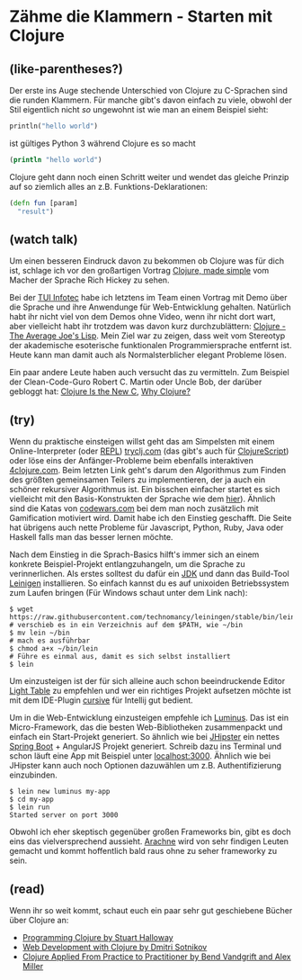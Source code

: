 # Zähme die Klammern - Starten mit Clojure

## (like-parentheses?)

Der erste ins Auge stechende Unterschied von Clojure zu C-Sprachen sind die runden Klammern. Für manche gibt's davon einfach zu viele, obwohl der Stil eigentlich nicht *so* ungewohnt ist wie man an einem Beispiel sieht:

```python
println("hello world")
```

ist gültiges Python 3 während Clojure es so macht

```clojure
(println "hello world")
```

Clojure geht dann noch einen Schritt weiter und wendet das gleiche Prinzip auf so ziemlich alles an z.B. Funktions-Deklarationen:

```clojure
(defn fun [param]
  "result")
```

## (watch talk)

Um einen besseren Eindruck davon zu bekommen ob Clojure was für dich ist, schlage ich vor den großartigen Vortrag [Clojure, made simple](https://www.youtube.com/watch?v=VSdnJDO-xdg) vom Macher der Sprache Rich Hickey zu sehen.

Bei der [TUI Infotec](http://www.tui-infotec.com/) habe ich letztens im Team einen Vortrag mit Demo über die Sprache und ihre Anwendunge für Web-Entwicklung gehalten. Natürlich habt ihr nicht viel von dem Demos ohne Video, wenn ihr nicht dort wart, aber vielleicht habt ihr trotzdem was davon kurz durchzublättern: [Clojure - The Average Joe's Lisp](https://kossmoboleat.github.io/clojure_intro). Mein Ziel war zu zeigen, dass weit vom Stereotyp der akademische esoterische funktionalen Programmiersprache entfernt ist. Heute kann man damit auch als Normalsterblicher elegant Probleme lösen.

Ein paar andere Leute haben auch versucht das zu vermitteln. Zum Beispiel der Clean-Code-Guro Robert C. Martin oder Uncle Bob, der darüber gebloggt hat: [Clojure Is the New C](https://www.infoq.com/presentations/clojure-c), [Why Clojure?](http://thecleancoder.blogspot.de/2010/08/why-clojure.html)

## (try)

Wenn du praktische einsteigen willst geht das am Simpelsten mit einem Online-Interpreter (oder [REPL](https://en.wikipedia.org/wiki/Read%E2%80%93eval%E2%80%93print_loop)) [tryclj.com](http://www.tryclj.com/) (das gibt's auch für [ClojureScript](http://himera.herokuapp.com/index.html)) oder löse eins der Anfänger-Probleme beim ebenfalls interaktiven [4clojure.com](http://www.4clojure.com/problem/66). Beim letzten Link geht's darum den Algorithmus zum Finden des größten gemeinsamen Teilers zu implementieren, der ja auch ein schöner rekursiver Algorithmus ist. Ein bisschen einfacher startet es sich vielleicht mit den Basis-Konstrukten der Sprache wie dem [hier](http://www.4clojure.com/problem/14)). Ähnlich sind die Katas von [codewars.com](https://www.codewars.com) bei dem man noch zusätzlich mit Gamification motiviert wird. Damit habe ich den Einstieg geschafft. Die Seite hat übrigens auch nette Probleme für Javascript, Python, Ruby, Java oder Haskell falls man das besser lernen möchte.

Nach dem Einstieg in die Sprach-Basics hilft's immer sich an einem konkrete Beispiel-Projekt entlangzuhangeln, um die Sprache zu verinnerlichen. Als erstes solltest du dafür ein [JDK](http://www.oracle.com/technetwork/java/javase/downloads/index.html) und dann das Build-Tool [Leinigen](http://leiningen.org/) installieren. So einfach kannst du es auf unixoiden Betriebssystem zum Laufen bringen (Für Windows schaut unter dem Link nach):

```shell
$ wget https://raw.githubusercontent.com/technomancy/leiningen/stable/bin/lein
# verschieb es in ein Verzeichnis auf dem $PATH, wie ~/bin
$ mv lein ~/bin
# mach es ausführbar
$ chmod a+x ~/bin/lein
# Führe es einmal aus, damit es sich selbst installiert
$ lein
```

Um einzusteigen ist der für sich alleine auch schon beeindruckende Editor [Light Table](http://lighttable.com/) zu empfehlen und wer ein richtiges Projekt aufsetzen möchte ist mit dem IDE-Plugin [cursive](https://cursive-ide.com/) für Intellij gut bedient.

Um in die Web-Entwicklung einzusteigen empfehle ich  [Luminus](http://www.luminusweb.net/). Das ist ein Micro-Framework, das die besten Web-Bibliotheken zusammenpackt und einfach ein Start-Projekt generiert. So ähnlich wie bei [JHipster](https://jhipster.github.io/) ein nettes [Spring Boot](https://projects.spring.io/spring-boot/) + AngularJS Projekt generiert. Schreib dazu ins Terminal und schon läuft eine App mit Beispiel unter [localhost:3000](http://localhost:3000). Ähnlich wie bei JHipster kann auch noch Optionen dazuwählen um z.B. Authentifizierung einzubinden.

```shell
$ lein new luminus my-app
$ cd my-app
$ lein run
Started server on port 3000
```

Obwohl ich eher skeptisch gegenüber großen Frameworks bin, gibt es doch eins das vielversprechend aussieht. [Arachne](http://arachne-framework.org/) wird von sehr findigen Leuten gemacht und kommt hoffentlich bald raus ohne zu seher frameworky zu sein.

## (read)

Wenn ihr so weit kommt, schaut euch ein paar sehr gut geschiebene Bücher über Clojure an:
- [Programming Clojure by Stuart Halloway](https://pragprog.com/book/shcloj/programming-clojure)
- [Web Development with Clojure by Dmitri Sotnikov](https://pragprog.com/book/dswdcloj2/web-development-with-clojure-second-edition)
- [Clojure Applied From Practice to Practitioner by Bend Vandgrift and Alex Miller](https://pragprog.com/book/vmclojeco/clojure-applied)
